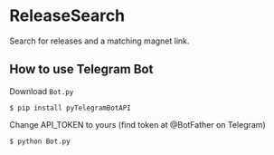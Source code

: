 # ReleaseSearch
Search for releases and a matching magnet link.

## How to use Telegram Bot

Download `Bot.py`
```
$ pip install pyTelegramBotAPI
```
Change API_TOKEN to yours (find token at @BotFather on Telegram)
```
$ python Bot.py
```
